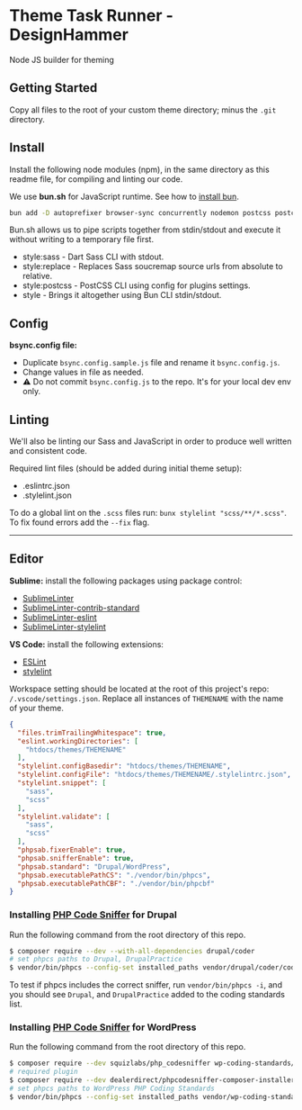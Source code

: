 # Theme Task Runner - DesignHammer

Node JS builder for theming


## Getting Started

Copy all files to the root of your custom theme directory; minus the `.git` directory.


## Install

Install the following node modules (npm), in the same directory as this readme file, for compiling and linting our code.

We use **bun.sh** for JavaScript runtime. See how to [install bun](https://bun.sh/docs/installation).

```bash
bun add -D autoprefixer browser-sync concurrently nodemon postcss postcss-cli postcss-pxtorem sass standard stylelint stylelint-config-sass-guidelines stylelint-order uglify-js
```

Bun.sh allows us to pipe scripts together from stdin/stdout and execute it without writing to a temporary file first.

- style:sass - Dart Sass CLI with stdout.
- style:replace - Replaces Sass soucremap source urls from absolute to relative.
- style:postcss - PostCSS CLI using config for plugins settings.
- style - Brings it altogether using Bun CLI stdin/stdout.


## Config

**bsync.config file:**

- Duplicate `bsync.config.sample.js` file and rename it `bsync.config.js`.
- Change values in file as needed.
- ⚠️ Do not commit `bsync.config.js` to the repo. It's for your local dev env only.


## Linting

We'll also be linting our Sass and JavaScript in order to produce well written and consistent code.

Required lint files (should be added during initial theme setup):

- .eslintrc.json
- .stylelint.json

To do a global lint on the `.scss` files run: `bunx stylelint "scss/**/*.scss"`. To fix found errors add the `--fix` flag.

---

## Editor

**Sublime:** install the following packages using package control:

- [SublimeLinter](https://packagecontrol.io/packages/SublimeLinter)
- [SublimeLinter-contrib-standard](https://packagecontrol.io/packages/SublimeLinter-contrib-standard)
- [SublimeLinter-eslint](https://packagecontrol.io/packages/SublimeLinter-eslint)
- [SublimeLinter-stylelint](https://packagecontrol.io/packages/SublimeLinter-stylelint)


**VS Code:** install the following extensions:

- [ESLint](https://marketplace.visualstudio.com/items?itemName=dbaeumer.vscode-eslint)
- [stylelint](https://marketplace.visualstudio.com/items?itemName=stylelint.vscode-stylelint)

Workspace setting should be located at the root of this project's repo: `/.vscode/settings.json`. Replace all instances of `THEMENAME` with the name of your theme.

```json
{
  "files.trimTrailingWhitespace": true,
  "eslint.workingDirectories": [
    "htdocs/themes/THEMENAME"
  ],
  "stylelint.configBasedir": "htdocs/themes/THEMENAME",
  "stylelint.configFile": "htdocs/themes/THEMENAME/.stylelintrc.json",
  "stylelint.snippet": [
    "sass",
    "scss"
  ],
  "stylelint.validate": [
    "sass",
    "scss"
  ],
  "phpsab.fixerEnable": true,
  "phpsab.snifferEnable": true,
  "phpsab.standard": "Drupal/WordPress",
  "phpsab.executablePathCS": "./vendor/bin/phpcs",
  "phpsab.executablePathCBF": "./vendor/bin/phpcbf"
}
```


### Installing [PHP Code Sniffer](https://docs.designhammer.net/guides/coding-standards/) for Drupal

Run the following command from the root directory of this repo.

```bash
$ composer require --dev --with-all-dependencies drupal/coder
# set phpcs paths to Drupal, DrupalPractice
$ vendor/bin/phpcs --config-set installed_paths vendor/drupal/coder/coder_sniffer
```

To test if phpcs includes the correct sniffer, run `vendor/bin/phpcs -i`, and you should see `Drupal`, and `DrupalPractice` added to the coding standards list.


### Installing [PHP Code Sniffer](https://docs.designhammer.net/guides/coding-standards/) for WordPress

Run the following command from the root directory of this repo.

```bash
$ composer require --dev squizlabs/php_codesniffer wp-coding-standards/wpcs
# required plugin
$ composer require --dev dealerdirect/phpcodesniffer-composer-installer
# set phpcs paths to WordPress PHP Coding Standards
$ vendor/bin/phpcs --config-set installed_paths vendor/wp-coding-standards/wpcs
```
